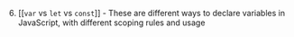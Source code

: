 6. [[`var` vs `let` vs `const`]] - These are different ways to declare variables in JavaScript, with different scoping rules and usage